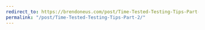 ```yaml
---
redirect_to: https://brendoneus.com/post/Time-Tested-Testing-Tips-Part-2/
permalink: "/post/Time-Tested-Testing-Tips-Part-2/"
---
```

